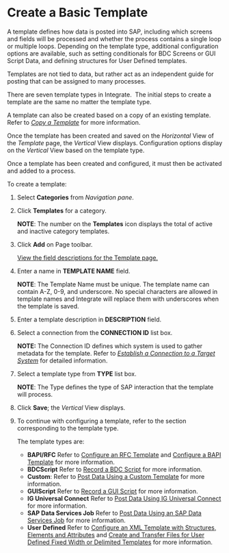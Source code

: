 # Create a Basic Template

A template defines how data is posted into SAP, including which screens
and fields will be processed and whether the process contains a single
loop or multiple loops. Depending on the template type, additional
configuration options are available, such as setting conditionals for
BDC Screens or GUI Script Data, and defining structures for User Defined
templates.

Templates are not tied to data, but rather act as an independent guide
for posting that can be assigned to many processes.

There are seven template types in Integrate.  The initial steps to
create a template are the same no matter the template type.

A template can also be created based on a copy of an existing template.
Refer to [*Copy a Template*](Copy_a_Template.htm) for more information.

Once the template has been created and saved on the *Horizontal* View of
the *Template* page, the *Vertical* View displays. Configuration options
display on the *Vertical* View based on the template type.

Once a template has been created and configured, it must then be
activated and added to a process.

To create a template:

1.  Select **Categories** from *Navigation pane*.

2.  Click **Templates** for a category.
    
    **NOTE**: The number on the **Templates** icon displays the total of
    active and inactive category templates. 

3.  Click **Add** on Page toolbar.
    
    [View the field descriptions for the Template
    page.](../Page_Desc/Template_H.htm)

4.  Enter a name in **TEMPLATE NAME** field.
    
    **NOTE**: The Template Name must be unique. The template name can
    contain A-Z, 0-9, and underscore. No special characters are allowed
    in template names and Integrate will replace them with underscores
    when the template is saved.

5.  Enter a template description in **DESCRIPTION** field.

6.  Select a connection from the **CONNECTION ID** list box.
    
    **NOTE:** The Connection ID defines which system is used to gather
    metadata for the template. Refer to *[Establish a Connection to a
    Target
    System](../../Common/Use_Cases/Establish_a_Connection_to_a_target_system_Overview.htm)*
    for detailed information.

7.  Select a template type from **TYPE** list box.
    
    **NOTE**: The Type defines the type of SAP interaction that the
    template will process. 

8.  Click **Save**; the *Vertical* View displays.

9.  To continue with configuring a template, refer to the section
    corresponding to the template type.
    
    The template types are:
    
      - <span style="font-weight: bold;">BAPI/RFC</span> Refer to
        [Configure an RFC Template](Configure_a_RFC_Template.htm) and
        [Configure a BAPI Template](Configure_a_BAPI_Template.htm) for
        more
        information.
      - <span style="font-weight: bold;">BDC</span><span style="font-weight: bold;">Script</span>
        Refer to [Record a BDC Script](Record_a_BDC_Script.htm) for more
        information.
      - <span style="font-weight: bold;">Custom</span>: Refer to [Post
        Data Using a Custom
        Template](Post_Data_Using_a_Custom_Template.htm) for more
        information.
      - <span style="font-weight: bold;">GUI</span><span style="font-weight: bold;">Script</span>
        Refer to [Record a GUI Script](Record_a_GUI_Script.htm) for more
        information.
      - **IG Universal Connect** Refer to [Post Data Using IG Universal
        Connect](../../IGUC/Post%20Data%20Using%20IG%20Universal%20Connect%20Overview.htm)
        for more information.
      - <span style="font-weight: bold;">SAP Data Services Job</span>
        Refer to [Post Data Using an SAP Data Services
        Job](Post_Data_Using_an_SAP_Data_Services_Job_Overview.htm) for
        more information.
      - <span style="font-weight: bold;">User Defined</span> Refer to
        [Configure an XML Template with Structures, Elements and
        Attributes](ConfigureXMTemplateStrctrEleAtt.htm) and [Create and
        Transfer Files for User Defined Fixed Width or Delimited
        Templates](CreatTransferFilesUrDTemplates.htm) for more
        information.
